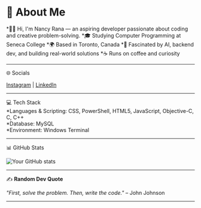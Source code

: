 # 💫 About Me

*👩‍💻 Hi, I'm Nancy Rana — an aspiring developer passionate about coding and creative problem-solving.
*🎓 Studying Computer Programming at Seneca College
*🌍 Based in Toronto, Canada
*🤖 Fascinated by AI, backend dev, and building real-world solutions
*☕ Runs on coffee and curiosity

---

🌐 Socials

[Instagram](https://www.instagram.com/_hy_neensee_/) | [LinkedIn](https://www.linkedin.com/in/nancy-rana-b4888828a/)

---

💻 Tech Stack  
*Languages & Scripting: CSS, PowerShell, HTML5, JavaScript, Objective-C, C, C++  
*Database: MySQL  
*Environment: Windows Terminal  

---

📊 GitHub Stats


![Your GitHub stats](https://github-readme-stats.vercel.app/api?username=yourusername&show_icons=true&theme=radical)

---

✍️ **Random Dev Quote**  

*"First, solve the problem. Then, write the code."* – John Johnson

---

